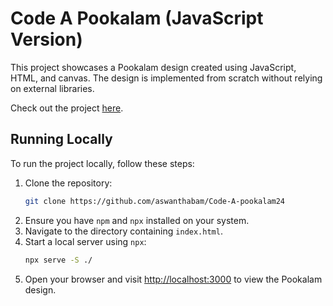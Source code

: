 # Code A Pookalam (JavaScript Version)

This project showcases a Pookalam design created using JavaScript, HTML, and canvas. The design is implemented from scratch without relying on external libraries.

Check out the project [here](https://aswanthabam.github.io/Code-A-pookalam24/).
## Running Locally

To run the project locally, follow these steps:

1. Clone the repository:
   ```bash
   git clone https://github.com/aswanthabam/Code-A-pookalam24
   ```
2. Ensure you have `npm` and `npx` installed on your system.
3. Navigate to the directory containing `index.html`.
4. Start a local server using `npx`:
   ```bash
   npx serve -S ./
   ```
5. Open your browser and visit [http://localhost:3000](http://localhost:3000) to view the Pookalam design.
